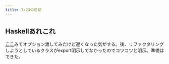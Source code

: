```yaml
---
title: 7/23の日記
---
```


## Haskellあれこれ

[ここ](https://wiki.haskell.org/Performance/GHC)みてオプション渡してみたけど遅くなった気がする。後、リファクタリングしようとしているクラスがexport明示してなかったのでコツコツと明示。準備はできた。
